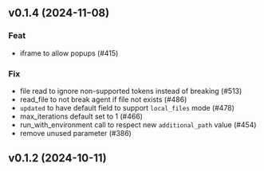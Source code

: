 ## v0.1.4 (2024-11-08)

### Feat

- iframe to allow popups (#415)

### Fix

- file read to ignore non-supported tokens instead of breaking (#513)
- read_file to not break agent if file not exists (#486)
- `updated` to have default field to support `local_files` mode (#478)
- max_iterations default set to 1 (#466)
- run_with_environment call to respect new `additional_path` value (#454)
- remove unused parameter (#386)

## v0.1.2 (2024-10-11)
